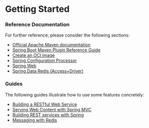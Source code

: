 # Getting Started

### Reference Documentation

For further reference, please consider the following sections:

* [Official Apache Maven documentation](https://maven.apache.org/guides/index.html)
* [Spring Boot Maven Plugin Reference Guide](https://docs.spring.io/spring-boot/docs/2.4.0/maven-plugin/reference/html/)
* [Create an OCI image](https://docs.spring.io/spring-boot/docs/2.4.0/maven-plugin/reference/html/#build-image)
* [Spring Configuration Processor](https://docs.spring.io/spring-boot/docs/2.4.0/reference/htmlsingle/#configuration-metadata-annotation-processor)
* [Spring Web](https://docs.spring.io/spring-boot/docs/2.4.0/reference/htmlsingle/#boot-features-developing-web-applications)
* [Spring Data Redis (Access+Driver)](https://docs.spring.io/spring-boot/docs/2.4.0/reference/htmlsingle/#boot-features-redis)

### Guides

The following guides illustrate how to use some features concretely:

* [Building a RESTful Web Service](https://spring.io/guides/gs/rest-service/)
* [Serving Web Content with Spring MVC](https://spring.io/guides/gs/serving-web-content/)
* [Building REST services with Spring](https://spring.io/guides/tutorials/bookmarks/)
* [Messaging with Redis](https://spring.io/guides/gs/messaging-redis/)

